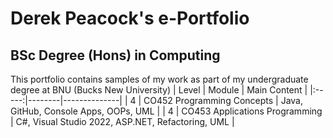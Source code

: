 # Derek Peacock's e-Portfolio
## BSc Degree (Hons) in Computing
This portfolio contains samples of my work as part of my undergraduate degree at BNU (Bucks New University)
| Level | Module | Main Content |
|:-----:|--------|--------------|
| 4 | CO452 Programming Concepts | Java, GitHub, Console Apps, OOPs, UML |
| 4 | CO453 Applications Programming | C#, Visual Studio 2022, ASP.NET, Refactoring, UML |
